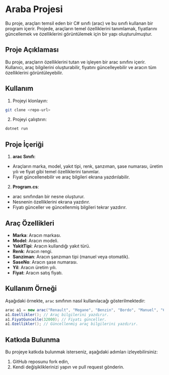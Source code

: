 # Araba Projesi

Bu proje, araçları temsil eden bir C# sınıfı (arac) ve bu sınıfı kullanan bir program içerir. Projede, araçların temel özelliklerini tanımlamak, fiyatlarını güncellemek ve özelliklerini görüntülemek için bir yapı oluşturulmuştur.

## Proje Açıklaması

Bu proje, araçların özelliklerini tutan ve işleyen bir arac sınıfını içerir. Kullanıcı, araç bilgilerini oluşturabilir, fiyatını güncelleyebilir ve aracın tüm özelliklerini görüntüleyebilir.

## Kullanım

1) Projeyi klonlayın:
````bash
git clone <repo-url>
````
2) Projeyi çalıştırın:
````bash
dotnet run
````

## Proje İçeriği

1) **arac Sınıfı**:
- Araçların marka, model, yakıt tipi, renk, şanzıman, şase numarası, üretim yılı ve fiyat gibi temel özelliklerini tanımlar.
- Fiyat güncellenebilir ve araç bilgileri ekrana yazdırılabilir.
2) **Program.cs**:
- arac sınıfından bir nesne oluşturur.
- Nesnenin özelliklerini ekrana yazdırır.
- Fiyatı günceller ve güncellenmiş bilgileri tekrar yazdırır.

## Araç Özellikleri

- **Marka**: Aracın markası.
- **Model**: Aracın modeli.
- **YakitTipi**: Aracın kullandığı yakıt türü.
- **Renk**: Aracın rengi.
- **Sanziman**: Aracın şanzıman tipi (manuel veya otomatik).
- **SaseNo**: Aracın şase numarası.
- **Yil**: Aracın üretim yılı.
- **Fiyat**: Aracın satış fiyatı.

## Kullanım Örneği

Aşağıdaki örnekte, `arac` sınıfının nasıl kullanılacağı gösterilmektedir:

```csharp
arac a1 = new arac("Renault", "Megane", "Benzin", "Bordo", "Manuel", "615WE328FEMA1928AM1642", 2016, 25000);
a1.Ozellikler(); // Araç bilgilerini yazdırır.
a1.FiyatGuncelle(32000); // Fiyatı günceller.
a1.Ozellikler(); // Güncellenmiş araç bilgilerini yazdırır.
````

## Katkıda Bulunma 

Bu projeye katkıda bulunmak isterseniz, aşağıdaki adımları izleyebilirsiniz:

1) GitHub reposunu fork edin,
2) Kendi değişikliklerinizi yapın ve pull request gönderin.









